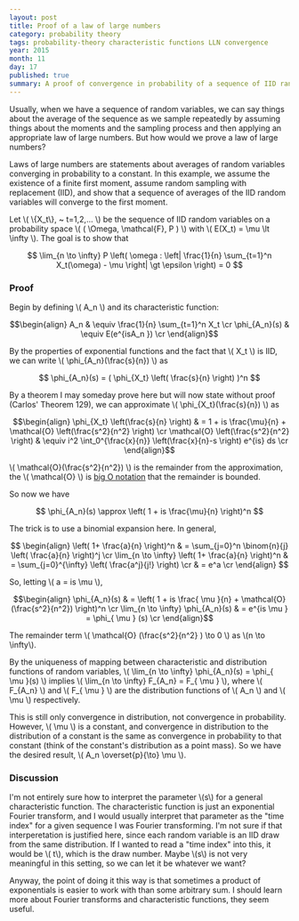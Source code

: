 ```yaml
---
layout: post
title: Proof of a law of large numbers
category: probability theory
tags: probability-theory characteristic functions LLN convergence
year: 2015
month: 11
day: 17
published: true
summary: A proof of convergence in probability of a sequence of IID random variables using characteristic functions. A first moment is assumed to exist, but nothing else.
---
```


Usually, when we have a sequence of random variables, we can say things about the average of the sequence as we sample repeatedly by assuming things about the moments and the sampling process and then applying an appropriate law of large numbers. But how would we prove a law of large numbers?

Laws of large numbers are statements about averages of random variables converging in probability to a constant. In this example, we assume the existence of a finite first moment, assume random sampling with replacement (IID), and show that a sequence of averages of the IID random variables will converge to the first moment.

Let \\( \\{X_t\\}, ~ t=1,2,... \\) be the sequence of IID random variables on a probability space \\( ( \Omega, \mathcal{F}, P ) \\) with \\( E(X_t) = \mu \lt \infty \\). The goal is to show that 

$$ \lim_{n \to \infty} P \left( \omega : \left| \frac{1}{n} \sum_{t=1}^n X_t(\omega) - \mu \right| \gt \epsilon \right) = 0 $$

### Proof

Begin by defining \\( A_n \\) and its characteristic function:

$$\begin{align}
A_n & \equiv \frac{1}{n} \sum_{t=1}^n X_t \cr
\phi_{A_n}(s) & \equiv E(e^{isA_n }) \cr
\end{align}$$

By the properties of exponential functions and the fact that \\( X_t \\) is IID, we can write \\( \phi_{A_n}(\frac{s}{n}) \\) as

$$ \phi_{A_n}(s) =  ( \phi_{X_t} \left( \frac{s}{n} \right) )^n $$

By a theorem I may someday prove here but will now state without proof (Carlos' Theorem 129), we can approximate \\( \phi_{X_t}(\frac{s}{n}) \\) as

$$\begin{align}
 \phi_{X_t} \left(\frac{s}{n} \right) & = 1 + is \frac{\mu}{n} + \mathcal{O} \left(\frac{s^2}{n^2} \right) \cr
 \mathcal{O} \left(\frac{s^2}{n^2} \right) & \equiv i^2 \int_0^{\frac{x}{n}} \left(\frac{x}{n}-s \right) e^{is} ds \cr
\end{align}$$

\\( \mathcal{O}(\frac{s^2}{n^2}) \\) is the remainder from the approximation, the \\( \mathcal{O} \\) is [big O notation](https://en.wikipedia.org/wiki/Big_O_notation) that the remainder is bounded.

So now we have

$$ \phi_{A_n}(s) \approx \left( 1 + is \frac{\mu}{n} \right)^n $$

The trick is to use a binomial expansion here. In general,

$$ \begin{align}
\left( 1+ \frac{a}{n} \right)^n & = \sum_{j=0}^n \binom{n}{j} \left( \frac{a}{n} \right)^j \cr
\lim_{n \to \infty} \left( 1+ \frac{a}{n} \right)^n & = \sum_{j=0}^{\infty} \left( \frac{a^j}{j!} \right) \cr
& = e^a \cr
\end{align} $$

So, letting \\( a = is \mu \\),

$$\begin{align}
\phi_{A_n}(s) & = \left( 1 + is \frac{ \mu }{n} + \mathcal{O}(\frac{s^2}{n^2}) \right)^n \cr
 \lim_{n \to \infty} \phi_{A_n}(s) & = e^{is \mu } = \phi_{ \mu } (s) \cr
\end{align}$$

The remainder term \\( \mathcal{O} (\frac{s^2}{n^2} ) \to 0 \\) as \\(n \to \infty\\).

By the uniqueness of mapping between characteristic and distribution functions of random variables, \\( \lim_{n \to \infty} \phi_{A_n}(s) = \phi_{ \mu }(s) \\) implies \\( \lim_{n \to \infty} F_{A_n} = F_{ \mu } \\), where \\( F_{A_n} \\) and \\( F_{ \mu } \\) are the distribution functions of \\( A_n \\) and \\( \mu \\) respectively.

This is still only convergence in distribution, not convergence in probability. However, \\( \mu \\) is a constant, and convergence in distribution to the distribution of a constant is the same as convergence in probability to that constant (think of the constant's distribution as a point mass). So we have the desired result, \\( A_n \overset{p}{\to} \mu \\).

### Discussion

I'm not entirely sure how to interpret the parameter \\(s\\) for a general characteristic function. The characteristic function is just an exponential Fourier transform, and I would usually interpret that parameter as the "time index" for a given sequence I was Fourier transforming. I'm not sure if that interperetation is justified here, since each random variable is an IID draw from the same distribution. If I wanted to read a "time index" into this, it would be \\( t\\), which is the draw number. Maybe \\(s\\) is not very meaningful in this setting, so we can let it be whatever we want?

Anyway, the point of doing it this way is that sometimes a product of exponentials is easier to work with than some arbitrary sum. I should learn more about Fourier transforms and characteristic functions, they seem useful.